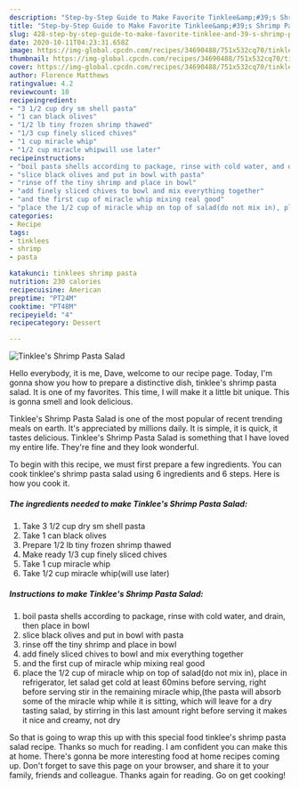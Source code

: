 ```yaml
---
description: "Step-by-Step Guide to Make Favorite Tinklee&amp;#39;s Shrimp Pasta Salad"
title: "Step-by-Step Guide to Make Favorite Tinklee&amp;#39;s Shrimp Pasta Salad"
slug: 428-step-by-step-guide-to-make-favorite-tinklee-and-39-s-shrimp-pasta-salad
date: 2020-10-11T04:23:31.658Z
image: https://img-global.cpcdn.com/recipes/34690488/751x532cq70/tinklees-shrimp-pasta-salad-recipe-main-photo.jpg
thumbnail: https://img-global.cpcdn.com/recipes/34690488/751x532cq70/tinklees-shrimp-pasta-salad-recipe-main-photo.jpg
cover: https://img-global.cpcdn.com/recipes/34690488/751x532cq70/tinklees-shrimp-pasta-salad-recipe-main-photo.jpg
author: Florence Matthews
ratingvalue: 4.2
reviewcount: 10
recipeingredient:
- "3 1/2 cup dry sm shell pasta"
- "1 can black olives"
- "1/2 lb tiny frozen shrimp thawed"
- "1/3 cup finely sliced chives"
- "1 cup miracle whip"
- "1/2 cup miracle whipwill use later"
recipeinstructions:
- "boil pasta shells according to package, rinse with cold water, and drain, then place in bowl"
- "slice black olives and put in bowl with pasta"
- "rinse off the tiny shrimp and place in bowl"
- "add finely sliced chives to bowl and mix everything together"
- "and the first cup of miracle whip mixing real good"
- "place the 1/2 cup of miracle whip on top of salad(do not mix in), place in refrigerator, let salad get cold at least 60mins before serving, right before serving stir in the remaining miracle whip,(the pasta will absorb some of the miracle whip while it is sitting, which will leave for a dry tasting salad, by stirring in this last amount right before serving it makes it nice and creamy, not dry"
categories:
- Recipe
tags:
- tinklees
- shrimp
- pasta

katakunci: tinklees shrimp pasta 
nutrition: 230 calories
recipecuisine: American
preptime: "PT24M"
cooktime: "PT48M"
recipeyield: "4"
recipecategory: Dessert

---
```



![Tinklee&#39;s Shrimp Pasta Salad](https://img-global.cpcdn.com/recipes/34690488/751x532cq70/tinklees-shrimp-pasta-salad-recipe-main-photo.jpg)

Hello everybody, it is me, Dave, welcome to our recipe page. Today, I'm gonna show you how to prepare a distinctive dish, tinklee&#39;s shrimp pasta salad. It is one of my favorites. This time, I will make it a little bit unique. This is gonna smell and look delicious.



Tinklee&#39;s Shrimp Pasta Salad is one of the most popular of recent trending meals on earth. It's appreciated by millions daily. It is simple, it is quick, it tastes delicious. Tinklee&#39;s Shrimp Pasta Salad is something that I have loved my entire life. They're fine and they look wonderful.


To begin with this recipe, we must first prepare a few ingredients. You can cook tinklee&#39;s shrimp pasta salad using 6 ingredients and 6 steps. Here is how you cook it.

<!--inarticleads1-->

##### The ingredients needed to make Tinklee&#39;s Shrimp Pasta Salad:

1. Take 3 1/2 cup dry sm shell pasta
1. Take 1 can black olives
1. Prepare 1/2 lb tiny frozen shrimp thawed
1. Make ready 1/3 cup finely sliced chives
1. Take 1 cup miracle whip
1. Take 1/2 cup miracle whip(will use later)




<!--inarticleads2-->

##### Instructions to make Tinklee&#39;s Shrimp Pasta Salad:

1. boil pasta shells according to package, rinse with cold water, and drain, then place in bowl
1. slice black olives and put in bowl with pasta
1. rinse off the tiny shrimp and place in bowl
1. add finely sliced chives to bowl and mix everything together
1. and the first cup of miracle whip mixing real good
1. place the 1/2 cup of miracle whip on top of salad(do not mix in), place in refrigerator, let salad get cold at least 60mins before serving, right before serving stir in the remaining miracle whip,(the pasta will absorb some of the miracle whip while it is sitting, which will leave for a dry tasting salad, by stirring in this last amount right before serving it makes it nice and creamy, not dry




So that is going to wrap this up with this special food tinklee&#39;s shrimp pasta salad recipe. Thanks so much for reading. I am confident you can make this at home. There's gonna be more interesting food at home recipes coming up. Don't forget to save this page on your browser, and share it to your family, friends and colleague. Thanks again for reading. Go on get cooking!
